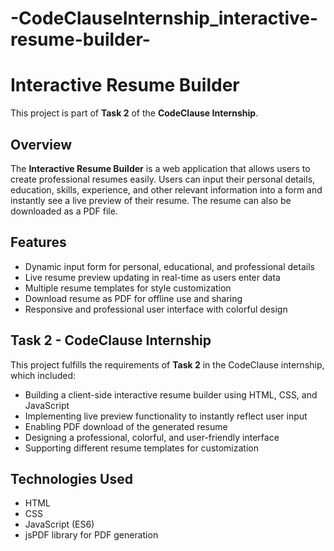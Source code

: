 # -CodeClauseInternship_interactive-resume-builder-
# Interactive Resume Builder

This project is part of **Task 2** of the **CodeClause Internship**.

## Overview

The **Interactive Resume Builder** is a web application that allows users to create professional resumes easily. Users can input their personal details, education, skills, experience, and other relevant information into a form and instantly see a live preview of their resume. The resume can also be downloaded as a PDF file.

## Features

- Dynamic input form for personal, educational, and professional details
- Live resume preview updating in real-time as users enter data
- Multiple resume templates for style customization
- Download resume as PDF for offline use and sharing
- Responsive and professional user interface with colorful design

## Task 2 - CodeClause Internship

This project fulfills the requirements of **Task 2** in the CodeClause internship, which included:

- Building a client-side interactive resume builder using HTML, CSS, and JavaScript
- Implementing live preview functionality to instantly reflect user input
- Enabling PDF download of the generated resume
- Designing a professional, colorful, and user-friendly interface
- Supporting different resume templates for customization

## Technologies Used

- HTML
- CSS
- JavaScript (ES6)
- jsPDF library for PDF generation


